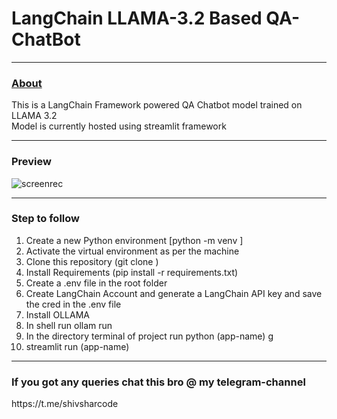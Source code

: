 <h1>LangChain LLAMA-3.2 Based QA-ChatBot</h1>
<hr>

<h3><u>About</u></h3>
This is a LangChain Framework powered QA Chatbot model trained on LLAMA 3.2 <br>
Model is currently hosted using streamlit framework

<hr>
<h3>Preview</h3>

![screenrec](https://github.com/user-attachments/assets/06c441e1-a1d7-4554-8469-5549fe38b91c)

<hr>
<h3>Step to follow</h3>
<ol>
  <li>Create a new Python environment [python -m venv <env-name> ]</li>
  <li>Activate the virtual environment as per the machine</li>
  <li>Clone this repository (git clone <repo-link>)</li>
  <li>Install Requirements (pip install -r requirements.txt)</li>
  <li>Create a .env file in the root folder</li>
  <li>Create LangChain Account and generate a LangChain API key and save the cred in the .env file</li>
  <li>Install OLLAMA</li>
  <li>In shell run ollam run <llm-version></li>
  <li>In the directory terminal of project run python (app-name) g</li>
  <li>streamlit run (app-name)</li>
</ol>

<hr>
<h3>If you got any queries chat this bro @ my telegram-channel</h3>
<a>https://t.me/shivsharcode</a>
